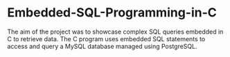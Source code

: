 # Embedded-SQL-Programming-in-C
The aim of the project was to showcase complex SQL queries embedded in C to retrieve data. The C program uses embedded SQL statements to access and query a MySQL database managed using PostgreSQL.
